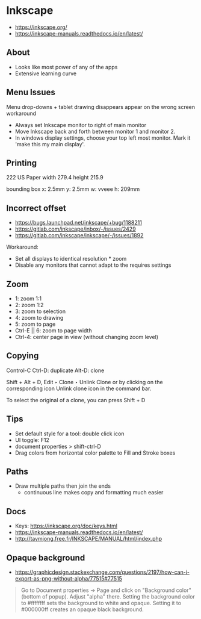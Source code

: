 # Inkscape

* https://inkscape.org/
* https://inkscape-manuals.readthedocs.io/en/latest/

## About

* Looks like most power of any of the apps
* Extensive learning curve

## Menu Issues

Menu drop-downs + tablet drawing disappears appear on the wrong screen workaround

* Always set Inkscape monitor to right of main monitor
* Move Inkscape back and forth between monitor 1 and monitor 2.
* In windows display settings, choose your top left most monitor. Mark it 'make this my main display'.

## Printing
222
US Paper
width 279.4
height 215.9

bounding box
x: 2.5mm
y: 2.5mm
w: vveee
h: 209mm

## Incorrect offset

* https://bugs.launchpad.net/inkscape/+bug/1188211
* https://gitlab.com/inkscape/inbox/-/issues/2429
* https://gitlab.com/inkscape/inkscape/-/issues/1892

Workaround:

* Set all displays to identical resolution * zoom
* Disable any monitors that cannot adapt to the requires settings



## Zoom

* 1: zoom 1:1
* 2: zoom 1:2
* 3: zoom to selection
* 4: zoom to drawing
* 5: zoom to page
* Ctrl-E || 6: zoom to page width
* Ctrl-4: center page in view (without changing zoom level)

## Copying

Control-C
Ctrl-D: duplicate
Alt-D: clone

Shift + Alt + D, Edit ‣ Clone ‣ Unlink Clone or by clicking on the corresponding icon Unlink clone icon in the command bar.

To select the original of a clone, you can press Shift + D

## Tips

* Set default style for a tool: double click icon
* UI toggle: F12
* document properties > shift-ctrl-D
* Drag colors from horizontal color palette to Fill and Stroke boxes

## Paths

* Draw multiple paths then join the ends
	* continuous line makes copy and formatting much easier
	
## Docs

* Keys: https://inkscape.org/doc/keys.html
* https://inkscape-manuals.readthedocs.io/en/latest/
* http://tavmjong.free.fr/INKSCAPE/MANUAL/html/index.php


## Opaque background

* https://graphicdesign.stackexchange.com/questions/2197/how-can-i-export-as-png-without-alpha/77515#77515

> Go to Document properties → Page and click on "Background color" (bottom of popup). Adjust "alpha" there. Setting the background color to #ffffffff sets the background to white and opaque. Setting it to #000000ff creates an opaque black background.
